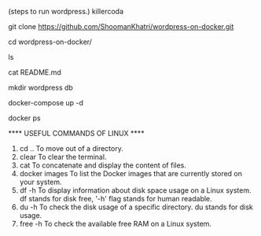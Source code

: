 (steps to run wordpress.)
killercoda 
 

git clone https://github.com/ShoomanKhatri/wordpress-on-docker.git

cd wordpress-on-docker/

ls

cat README.md

 mkdir wordpress db

docker-compose up -d

docker ps


**** USEFUL COMMANDS OF LINUX ****
1. cd ..              To move out of a directory.
2. clear              To clear the terminal.
3. cat                To concatenate and display the content of files.
4. docker images      To list the Docker images that are currently stored on your system.
5. df -h              To display information about disk space usage on a Linux system. df stands for disk free, '-h' flag stands for human readable.
6. du -h              To check the disk usage of a specific directory. du stands for disk usage.
7. free -h            To check the available free RAM on a Linux system.


